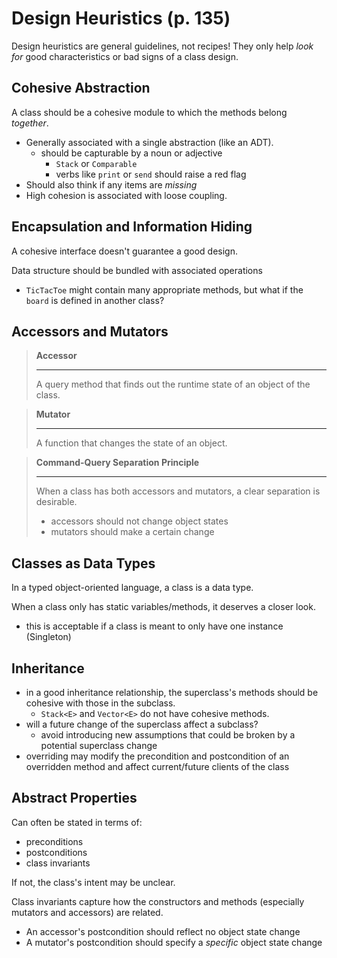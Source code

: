 # Design Heuristics (p. 135)

Design heuristics are general guidelines, not recipes! They only help *look for* good characteristics or bad signs of a class design.

## Cohesive Abstraction
A class should be a cohesive module to which the methods belong *together*.
- Generally associated with a single abstraction (like an ADT).
  - should be capturable by a noun or adjective
    - `Stack` or `Comparable`
    - verbs like `print` or `send` should raise a red flag
- Should also think if any items are *missing*
- High cohesion is associated with loose coupling.

## Encapsulation and Information Hiding
A cohesive interface doesn't guarantee a good design.

Data structure should be bundled with associated operations
  - `TicTacToe` might contain many appropriate methods, but what if the `board` is defined in another class?

## Accessors and Mutators
> **Accessor**
> 
> ---
> 
> A query method that finds out the runtime state of an object of the class.

> **Mutator**
> 
> ---
> 
> A function that changes the state of an object.

> **Command-Query Separation Principle**
> 
> ---
> 
> When a class has both accessors and mutators, a clear separation is desirable.
> - accessors should not change object states
> - mutators should make a certain change

## Classes as Data Types
In a typed object-oriented language, a class is a data type.

When a class only has static variables/methods, it deserves a closer look.
  - this is acceptable if a class is meant to only have one instance (Singleton)

## Inheritance
- in a good inheritance relationship, the superclass's methods should be cohesive with those in the subclass.
  - `Stack<E>` and `Vector<E>` do not have cohesive methods.
- will a future change of the superclass affect a subclass?
  - avoid introducing new assumptions that could be broken by a potential superclass change
- overriding may modify the precondition and postcondition of an overridden method and affect current/future clients of the class

## Abstract Properties
Can often be stated in terms of:
  - preconditions
  - postconditions
  - class invariants

If not, the class's intent may be unclear.

Class invariants capture how the constructors and methods (especially mutators and accessors) are related.
  - An accessor's postcondition should reflect no object state change
  - A mutator's postcondition should specify a *specific* object state change